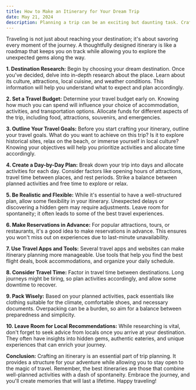 ```yaml
---
title: How to Make an Itinerary for Your Dream Trip
date: May 21, 2024
description: Planning a trip can be an exciting but daunting task. Crafting a well-structured itinerary ensures that you make the most of your travel experience and don't miss out on any of the fantastic opportunities your destination has to offer. In this blog, we'll guide you through the process of creating a comprehensive itinerary that maximizes your enjoyment and minimizes the stress of travel.
---
```


Traveling is not just about reaching your destination; it's about savoring every moment of the journey. A thoughtfully designed itinerary is like a roadmap that keeps you on track while allowing you to explore the unexpected gems along the way.

**1. Destination Research:**
Begin by choosing your dream destination. Once you've decided, delve into in-depth research about the place. Learn about its culture, attractions, local cuisine, and weather conditions. This information will help you understand what to expect and plan accordingly.

**2. Set a Travel Budget:**
Determine your travel budget early on. Knowing how much you can spend will influence your choice of accommodation, activities, and transportation options. Allocate funds for different aspects of the trip, including food, attractions, souvenirs, and emergencies.

**3. Outline Your Travel Goals:**
Before you start crafting your itinerary, outline your travel goals. What do you want to achieve on this trip? Is it to explore historical sites, relax on the beach, or immerse yourself in local culture? Knowing your objectives will help you prioritize activities and allocate time accordingly.

**4. Create a Day-by-Day Plan:**
Break down your trip into days and allocate activities for each day. Consider factors like opening hours of attractions, travel time between places, and rest periods. Strike a balance between planned activities and free time to explore or relax.

**5. Be Realistic and Flexible:**
While it's essential to have a well-structured plan, allow some flexibility in your itinerary. Unexpected delays or discovering a hidden gem may require adjustments. Leave room for spontaneity; it often leads to some of the best travel experiences.

**6. Make Reservations in Advance:**
For popular attractions, tours, or restaurants, it's a good idea to make reservations in advance. This ensures you won't miss out on experiences due to last-minute unavailability.

**7. Use Travel Apps and Tools:**
Several travel apps and websites can make itinerary planning more manageable. Use tools that help you find the best flight deals, book accommodations, and organize your daily schedule.

**8. Consider Travel Time:**
Factor in travel time between destinations. Long journeys might be tiring, so plan activities accordingly, and allow some downtime to recover.

**9. Pack Wisely:**
Based on your planned activities, pack essentials like clothing suitable for the climate, comfortable shoes, and necessary documents. Overpacking can be a burden, so aim for a balance between preparedness and simplicity.

**10. Leave Room for Local Recommendations:**
While researching is vital, don't forget to seek advice from locals once you arrive at your destination. They often have insights into hidden gems, authentic eateries, and unique experiences that can enrich your journey.

**Conclusion:**
Crafting an itinerary is an essential part of trip planning. It provides a structure for your adventure while allowing you to stay open to the magic of travel. Remember, the best itineraries are those that combine well-planned activities with a dash of spontaneity. Embrace the journey, and you'll create memories that will last a lifetime. Happy traveling!
